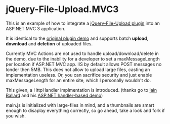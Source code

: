 # **jQuery-File-Upload.MVC3** #

This is an example of how to integrate a [jQuery-File-Upload plugin](https://github.com/blueimp/jQuery-File-Upload) into an ASP.NET MVC 3 application.

It is identical to the [original plugin demo](http://blueimp.github.com/jQuery-File-Upload/ "jQuery File Upload Demo") and supports batch **upload**, **download** and **deletion** of uploaded files.

Currently MVC Actions are not used to handle upload/download/delete in the demo, due to the inability for a developer to set a maxMessageLength per location if ASP.NET MVC app. IIS by default allows POST messages no londer then 5MB. This does not allow to upload large files, casting an implementation useless. Or, you can sacrifice security and just enable maxMessageLength for an entire site, which I personally wouldn't do.

This given, a HttpHandler implmentation is introduced. (thanks go to [Iain Ballard](https://github.com/i-e-b/) and his [ASP.NET handler-based demo](https://github.com/i-e-b/jQueryFileUpload.Net))

main.js is initialized with large-files in mind, and a thumbnails are smart enough to disaplay everything correctly, so go ahead, take a look and fork if you wish.